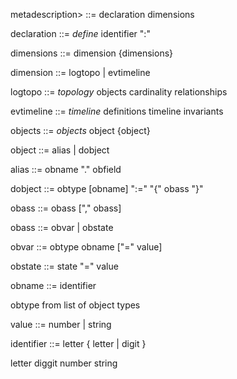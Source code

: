metadescription> ::= declaration dimensions

declaration ::= *define* identifier ":"

dimensions ::= dimension {dimensions}

dimension ::= logtopo | evtimeline

logtopo ::= *topology* objects cardinality relationships

evtimeline ::= *timeline* definitions timeline invariants

objects ::= *objects* object {object}

object ::= alias | dobject

alias ::= obname "." obfield

dobject ::= obtype [obname] ":=" "{" obass "}"

obass ::= obass ["," obass]

obass ::= obvar | obstate

obvar ::= obtype obname ["=" value] 

obstate ::= state "=" value

obname ::= identifier

obtype from list of object types

value ::= number | string

identifier ::=  letter { letter | digit }

letter
diggit
number 
string

